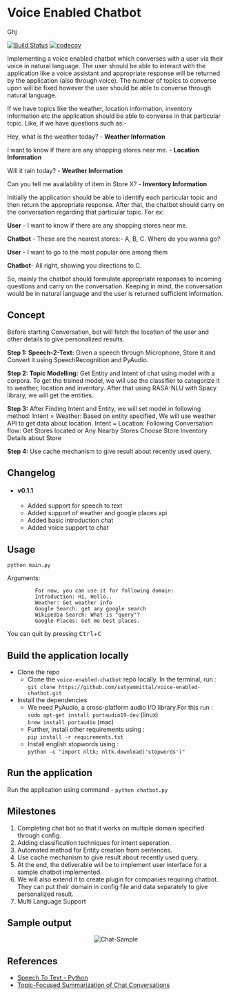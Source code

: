 # Voice Enabled Chatbot
Ghj

[![Build Status](https://travis-ci.org/scalability4all/voice-enabled-chatbot.svg?branch=master)](https://travis-ci.org/scalability4all/voice-enabled-chatbot) [![codecov](https://codecov.io/gh/scalability4all/voice-enabled-chatbot/branch/master/graph/badge.svg)](https://codecov.io/gh/scalability4all/voice-enabled-chatbot)

Implementing a voice enabled chatbot which converses with a user via their voice in natural language. The user should be able to interact with the application like a voice assistant and appropriate response will be returned by the application (also through voice). The number of topics to converse upon will be fixed however the user should be able to converse through natural language.

If we have topics like the weather, location information, inventory information etc the
application should be able to converse in that particular topic. Like, if we have questions
such as:-

Hey, what is the weather today? - **Weather Information**

I want to know if there are any shopping stores near me. - **Location Information**

Will it rain today? - **Weather Information**

Can you tell me availability of item in Store X? - **Inventory Information**

Initially the application should be able to identify each particular topic and then return the
appropriate response. After that, the chatbot should carry on the conversation regarding that
particular topic. For ex:

**User** - I want to know if there are any shopping stores near me.

**Chatbot** - These are the nearest stores:- A, B, C. Where do you wanna go?

**User** - I want to go to the most popular one among them

**Chatbot**- All right, showing you directions to C.

So, mainly the chatbot should formulate appropriate responses to incoming questions and
carry on the conversation. Keeping in mind, the conversation would be in natural language
and the user is returned sufficient information.


## Concept

Before starting Conversation, bot will fetch the location of the user and other details to give personalized results.

**Step 1: Speech-2-Text:**  Given a speech through Microphone, Store it and Convert it using SpeechRecognition and PyAudio.

**Step 2: Topic Modelling:** Get Entity and Intent of chat using model with a corpora. To get the trained model, we will use the classifier to categorize it to weather, location and inventory. After that using RASA-NLU with Spacy library, we will get the entities.

**Step 3:**  After Finding Intent and Entity, we will set model in following method:
Intent  = Weather: Based on entity specified, We will use weather API to get data about location.
Intent = Location: Following Conversation flow:
Get Stores located or Any Nearby Stores
Choose Store
Inventory Details about Store

**Step 4:** Use cache mechanism to give result about recently used query.

## Changelog
- #### v0.1.1
    - Added support for speech to text
    - Added support of weather and google places api
    - Added basic introduction chat
    - Added voice support to chat

## Usage
`python main.py`

Arguments:
```
         For now, you can use it for following domain:
         Introduction: Hi, Hello..
         Weather: Get weather info
         Google Search: get any google search
         Wikipedia Search: What is "query"?
         Google Places: Get me best places.
```
You can quit by pressing <kbd>Ctrl</kbd>+<kbd>C</kbd>

## Build the application locally
* Clone the repo
    - Clone the ```voice-enabled-chatbot``` repo locally. In the terminal, run : <br>
    ```git clone https://github.com/satyammittal/voice-enabled-chatbot.git```
* Install the dependencies
    - We need PyAudio, a cross-platform audio I/O library.For this run : <br>
    ```sudo apt-get install portaudio19-dev``` (linux) <br>
    ```brew install portaudio``` (mac) <br>
    - Further, install other requirements using : <br>
    ```pip install -r requirements.txt```
    - Install english stopwords using : <br>
    ```python -c "import nltk; nltk.download('stopwords')"```

## Run the application 
Run the application using command - ```python chatbot.py```

## Milestones

1. Completing chat bot so that it works on multiple domain specified through config.
2. Adding classification techniques for intent seperation.
3. Automated method for Entity creation from sentences.
4. Use cache mechanism to give result about recently used query.
5. At the end, the deliverable will be to implement user interface for a sample chatbot implemented.
6. We will also extend it to create plugin for companies requiring chatbot. They can put their domain in config file and data separately to give personalized result.
7. Multi Language Support

## Sample output

<p align="center">
  <img src="https://i.imgur.com/SPCAW5q.gif" alt="Chat-Sample">
</p>

## References
* [Speech To Text - Python](https://medium.com/@rahulvaish/speech-to-text-python-77b510f06de)
* [Topic-Focused Summarization of Chat Conversations](https://link.springer.com/content/pdf/10.1007%2F978-3-642-36973-5_88.pdf)
